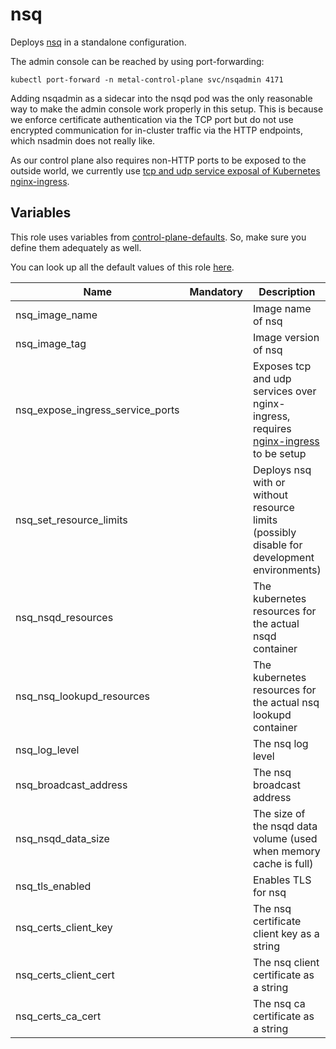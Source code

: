 # nsq

Deploys [nsq](https://nsq.io/) in a standalone configuration.

The admin console can be reached by using port-forwarding:

```
kubectl port-forward -n metal-control-plane svc/nsqadmin 4171
```

Adding nsqadmin as a sidecar into the nsqd pod was the only reasonable way to make the admin console work properly in this setup. This is because we enforce certificate authentication via the TCP port but do not use encrypted communication for in-cluster traffic via the HTTP endpoints, which nsadmin does not really like.

As our control plane also requires non-HTTP ports to be exposed to the outside world, we currently use [tcp and udp service exposal of Kubernetes nginx-ingress](https://kubernetes.github.io/ingress-nginx/user-guide/exposing-tcp-udp-services/).

## Variables

This role uses variables from [control-plane-defaults](/control-plane). So, make sure you define them adequately as well.

You can look up all the default values of this role [here](defaults/main/main.yaml).

| Name                             | Mandatory | Description                                                                                                                        |
| -------------------------------- | --------- | ---------------------------------------------------------------------------------------------------------------------------------- |
| nsq_image_name                   |           | Image name of nsq                                                                                                                  |
| nsq_image_tag                    |           | Image version of nsq                                                                                                               |
| nsq_expose_ingress_service_ports |           | Exposes tcp and udp services over nginx-ingress, requires [nginx-ingress](https://github.com/kubernetes/ingress-nginx) to be setup |
| nsq_set_resource_limits          |           | Deploys nsq with or without resource limits (possibly disable for development environments)                                        |
| nsq_nsqd_resources               |           | The kubernetes resources for the actual nsqd container                                                                             |
| nsq_nsq_lookupd_resources        |           | The kubernetes resources for the actual nsq lookupd container                                                                      |
| nsq_log_level                    |           | The nsq log level                                                                                                                  |
| nsq_broadcast_address            |           | The nsq broadcast address                                                                                                          |
| nsq_nsqd_data_size               |           | The size of the nsqd data volume (used when memory cache is full)                                                                  |
| nsq_tls_enabled                  |           | Enables TLS for nsq                                                                                                                |
| nsq_certs_client_key             |           | The nsq certificate client key as a string                                                                                           |
| nsq_certs_client_cert            |           | The nsq client certificate as a string                                                                                             |
| nsq_certs_ca_cert                |           | The nsq ca certificate as a string                                                                                                 |


